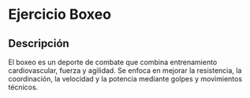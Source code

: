 # Ejercicio Boxeo

## Descripción
El boxeo es un deporte de combate que combina entrenamiento cardiovascular, fuerza y agilidad. Se enfoca en mejorar la resistencia, la coordinación, la velocidad y la potencia mediante golpes y movimientos técnicos.
